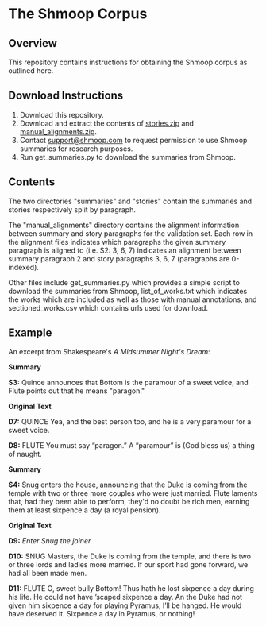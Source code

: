 # The Shmoop Corpus

## Overview

This repository contains instructions for obtaining the Shmoop corpus as outlined here.

## Download Instructions

1. Download this repository.
2. Download and extract the contents of [stories.zip](http://www.cs.toronto.edu/~atef/stories.zip) and [manual_alignments.zip](http://www.cs.toronto.edu/~atef/manual_alignments.zip).
3. Contact support@shmoop.com to request permission to use Shmoop summaries for research purposes.
4. Run get_summaries.py to download the summaries from Shmoop.

## Contents

The two directories "summaries" and "stories" contain the summaries and stories respectively split by paragraph.

The "manual_alignments" directory contains the alignment information between summary and story paragraphs for the validation set.
Each row in the alignment files indicates which paragraphs the given summary paragraph is aligned to (i.e. S2: 3, 6, 7) indicates an alignment between summary paragraph 2 and story paragraphs 3, 6, 7 (paragraphs are 0-indexed).

Other files include get_summaries.py which provides a simple script to download the summaries from Shmoop, list_of_works.txt which indicates the works which are included as well as those with manual annotations, and sectioned_works.csv which contains urls used for download.

## Example

An excerpt from Shakespeare's _A Midsummer Night's Dream_: 

**Summary**

**S3:** Quince announces that Bottom is the paramour of a sweet voice, and Flute points out that he means "paragon."

**Original Text**

**D7:** QUINCE  Yea, and the best person too, and he is a very paramour for a sweet voice.

**D8:** FLUTE You must say “paragon.” A “paramour” is (God bless us) a thing of naught.

**Summary**

**S4:** Snug enters the house, announcing that the Duke is coming from the temple with two or three more couples who were just married.  Flute laments that, had they been able to perform, they'd no doubt be rich men, earning them at least sixpence a day (a royal pension). 

**Original Text**

**D9:** _Enter Snug the joiner._ 

**D10:** SNUG Masters, the Duke is coming from the temple,	 and there is two or three lords and ladies more married. If our sport had gone forward, we had all been made men.

**D11:** FLUTE O, sweet bully Bottom! Thus hath he lost sixpence a day during his life. He could not have ’scaped sixpence a day. An the Duke had not given him sixpence a day for playing Pyramus, I’ll be hanged. He would have deserved it. Sixpence a day in Pyramus, or nothing!
